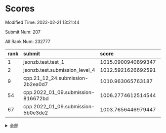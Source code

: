 # Scores

Modified Time: 2022-02-21 13:21:44

Submit Num: 207

All Rank Num: 232777

| rank |               submit               |       score        |       sigma        | pk_num |
| :--- | :--------------------------------- | :----------------- | :----------------- | :----- |
| 1    | jsonzb.test.test_1                 | 1015.0900940899347 | 0.8061920472902353 | 4500   |
| 2    | jsonzb.test.submission_level_4     | 1012.5921626692591 | 0.8067128923520008 | 4499   |
| 9    | cpp.21_12_24.submission-2b2ea0d7   | 1010.963065763187  | 0.77528640886628   | 4498   |
| 54   | cpp.2022_01_09.submission-816672bd | 1006.2774612514544 | 0.7213833498254251 | 4490   |
| 67   | cpp.2022_01_09.submission-5b0e3de2 | 1003.7656446979447 | 0.7177684971128033 | 4495   |


<details>
<summary>全部</summary>

| rank |                 submit                 |       score        |       sigma        | pk_num |
| :--- | :------------------------------------- | :----------------- | :----------------- | :----- |
| 1    | jsonzb.test.test_1                     | 1015.0900940899347 | 0.8061920472902353 | 4500   |
| 2    | jsonzb.test.submission_level_4         | 1012.5921626692591 | 0.8067128923520008 | 4499   |
| 3    | gobigger.level_3.submission_level_3_11 | 1012.1114043475642 | 0.8085710834968113 | 4498   |
| 4    | gobigger.level_3.submission_level_3_48 | 1011.3994662764601 | 0.7702986378164809 | 4496   |
| 5    | gobigger.level_3.submission_level_3_31 | 1011.328880348198  | 0.7949097360375994 | 4500   |
| 6    | gobigger.level_3.submission_level_3_12 | 1011.2974869693065 | 0.7548319566413846 | 4502   |
| 7    | gobigger.level_3.submission_level_3_33 | 1010.9924712552646 | 0.7855794607845017 | 4503   |
| 8    | gobigger.level_3.submission_level_3_29 | 1010.9827665294164 | 0.8017153362473466 | 4505   |
| 9    | cpp.21_12_24.submission-2b2ea0d7       | 1010.963065763187  | 0.77528640886628   | 4498   |
| 10   | gobigger.level_3.submission_level_3_47 | 1010.8625228798804 | 0.7827305624733939 | 4494   |
| 11   | gobigger.level_3.submission_level_3_40 | 1010.8557388606438 | 0.7524651393691446 | 4494   |
| 12   | gobigger.level_3.submission_level_3_38 | 1010.6002106488759 | 0.7514166548118091 | 4501   |
| 13   | gobigger.level_3.submission_level_3_37 | 1010.5172449654943 | 0.7364779277295967 | 4494   |
| 14   | gobigger.level_3.submission_level_3_41 | 1010.4986761926189 | 0.7664190242194064 | 4495   |
| 15   | gobigger.level_3.submission_level_3_2  | 1010.2670537391493 | 0.7743516003585866 | 4497   |
| 16   | gobigger.level_3.submission_level_3_17 | 1010.2630677622238 | 0.7614586228675585 | 4502   |
| 17   | gobigger.level_3.submission_level_3_43 | 1010.2535067070299 | 0.748521236133963  | 4499   |
| 18   | gobigger.level_3.submission_level_3_14 | 1010.1694796692462 | 0.7895653705629099 | 4501   |
| 19   | gobigger.level_3.submission_level_3_46 | 1010.1298824243761 | 0.7547067000153589 | 4496   |
| 20   | gobigger.level_3.submission_level_3_20 | 1010.1231102459175 | 0.7420625886865091 | 4497   |
| 21   | gobigger.level_3.submission_level_3_16 | 1010.0701595760112 | 0.7506270064543511 | 4495   |
| 22   | gobigger.level_3.submission_level_3_45 | 1010.0482075605696 | 0.7506116024326009 | 4502   |
| 23   | gobigger.level_3.submission_level_3_8  | 1010.0100271463738 | 0.7619240015578733 | 4496   |
| 24   | gobigger.level_3.submission_level_3_35 | 1009.9225919767067 | 0.7742487014519644 | 4499   |
| 25   | gobigger.level_3.submission_level_3_24 | 1009.8420206117694 | 0.7611167803240871 | 4496   |
| 26   | gobigger.level_3.submission_level_3_19 | 1009.8413119785214 | 0.7546493767788054 | 4497   |
| 27   | gobigger.level_3.submission_level_3_26 | 1009.8408253848446 | 0.7536090172784413 | 4500   |
| 28   | gobigger.level_3.submission_level_3_34 | 1009.806824376345  | 0.7439154859667676 | 4494   |
| 29   | gobigger.level_3.submission_level_3_7  | 1009.7584890529381 | 0.7694566126413012 | 4499   |
| 30   | gobigger.level_3.submission_level_3_1  | 1009.7430048202032 | 0.7712269404688439 | 4500   |
| 31   | gobigger.level_3.submission_level_3_49 | 1009.7404742557251 | 0.7620568470353484 | 4499   |
| 32   | gobigger.level_3.submission_level_3_3  | 1009.7366630100263 | 0.7436836206582675 | 4493   |
| 33   | gobigger.level_3.submission_level_3_5  | 1009.6787076148198 | 0.7445952285979878 | 4503   |
| 34   | gobigger.level_3.submission_level_3_21 | 1009.6755193056119 | 0.7395900216024235 | 4493   |
| 35   | gobigger.level_3.submission_level_3_0  | 1009.6353566789514 | 0.7667767410301903 | 4496   |
| 36   | gobigger.level_3.submission_level_3_4  | 1009.6061969740647 | 0.7671547018196595 | 4497   |
| 37   | gobigger.level_3.submission_level_3_42 | 1009.6024113213728 | 0.758193010781704  | 4491   |
| 38   | gobigger.level_3.submission_level_3_44 | 1009.5817374192591 | 0.7674610332246263 | 4502   |
| 39   | gobigger.level_3.submission_level_3_23 | 1009.5435216678871 | 0.7429444944147838 | 4497   |
| 40   | gobigger.level_3.submission_level_3_36 | 1009.5294699235964 | 0.7407000693811884 | 4496   |
| 41   | gobigger.level_3.submission_level_3_9  | 1009.4568544998374 | 0.7525287839516805 | 4503   |
| 42   | gobigger.level_3.submission_level_3_22 | 1009.4198792529286 | 0.7528754691677766 | 4494   |
| 43   | gobigger.level_3.submission_level_3_28 | 1009.4145964118999 | 0.7675624508910464 | 4502   |
| 44   | gobigger.level_3.submission_level_3_30 | 1009.3870309959132 | 0.7523698146145128 | 4492   |
| 45   | gobigger.level_3.submission_level_3_6  | 1009.3670637855122 | 0.7555349899984396 | 4495   |
| 46   | gobigger.level_3.submission_level_3_27 | 1009.3175220387187 | 0.7646454335477877 | 4498   |
| 47   | gobigger.level_3.submission_level_3_25 | 1009.1162310050665 | 0.7356579626648646 | 4499   |
| 48   | gobigger.level_3.submission_level_3_39 | 1009.0361653272764 | 0.7535030559092946 | 4497   |
| 49   | gobigger.level_3.submission_level_3_18 | 1008.9593342957598 | 0.7450160041300177 | 4500   |
| 50   | gobigger.level_3.submission_level_3_10 | 1008.9585335608568 | 0.7317128636647203 | 4498   |
| 51   | gobigger.level_3.submission_level_3_32 | 1008.8501763787378 | 0.7539296863718654 | 4506   |
| 52   | gobigger.level_3.submission_level_3_15 | 1008.4984110755547 | 0.7508916398019172 | 4497   |
| 53   | gobigger.level_3.submission_level_3_13 | 1008.2085938651489 | 0.7474924617312061 | 4503   |
| 54   | cpp.2022_01_09.submission-816672bd     | 1006.2774612514544 | 0.7213833498254251 | 4490   |
| 55   | gobigger.level_1.submission_level_1_32 | 1004.9121786339028 | 0.7171924783429504 | 4498   |
| 56   | gobigger.level_1.submission_level_1_1  | 1004.6736545089556 | 0.7176081430304397 | 4500   |
| 57   | gobigger.level_1.submission_level_1_13 | 1004.5862630320624 | 0.7272946445010305 | 4499   |
| 58   | gobigger.level_1.submission_level_1_6  | 1004.5131594217152 | 0.7134091721783351 | 4500   |
| 59   | gobigger.level_1.submission_level_1_45 | 1004.4908036899404 | 0.7202399276432068 | 4496   |
| 60   | gobigger.level_1.submission_level_1_4  | 1004.4763276196492 | 0.7174300378377336 | 4499   |
| 61   | gobigger.level_1.submission_level_1_10 | 1004.3366915920943 | 0.7288358462834457 | 4494   |
| 62   | gobigger.level_1.submission_level_1_16 | 1004.328417255733  | 0.7289342433953112 | 4498   |
| 63   | gobigger.level_1.submission_level_1_30 | 1004.3145809546184 | 0.725529459801042  | 4498   |
| 64   | gobigger.level_1.submission_level_1_3  | 1004.2593830964448 | 0.7284756341170655 | 4499   |
| 65   | gobigger.level_1.submission_level_1_22 | 1004.2412913282789 | 0.7116242448706542 | 4501   |
| 66   | gobigger.level_1.submission_level_1_18 | 1004.1889025783395 | 0.7260518376467567 | 4490   |
| 67   | cpp.2022_01_09.submission-5b0e3de2     | 1003.7656446979447 | 0.7177684971128033 | 4495   |
| 68   | gobigger.level_1.submission_level_1_0  | 1003.7178716724775 | 0.7166414940380988 | 4501   |
| 69   | gobigger.level_1.submission_level_1_35 | 1003.6914128931796 | 0.7039686161194689 | 4495   |
| 70   | gobigger.level_1.submission_level_1_36 | 1003.6356411880632 | 0.7175625135101659 | 4500   |
| 71   | gobigger.level_1.submission_level_1_44 | 1003.6087180687836 | 0.7128023079564241 | 4496   |
| 72   | gobigger.level_1.submission_level_1_41 | 1003.5941128073308 | 0.7261883503711324 | 4498   |
| 73   | gobigger.level_1.submission_level_1_15 | 1003.5824651032272 | 0.7215269245534089 | 4502   |
| 74   | gobigger.level_1.submission_level_1_23 | 1003.5807890537511 | 0.7154318897327585 | 4501   |
| 75   | gobigger.level_1.submission_level_1_47 | 1003.5257158969978 | 0.7085706065883097 | 4500   |
| 76   | gobigger.level_1.submission_level_1_24 | 1003.49121807361   | 0.7137418688184688 | 4504   |
| 77   | gobigger.level_1.submission_level_1_8  | 1003.4676474450947 | 0.7145635065569814 | 4500   |
| 78   | gobigger.level_1.submission_level_1_5  | 1003.4306148732367 | 0.7200135365123751 | 4497   |
| 79   | gobigger.level_1.submission_level_1_26 | 1003.3749581552308 | 0.7129590391135914 | 4499   |
| 80   | gobigger.level_1.submission_level_1_43 | 1003.3471373647325 | 0.7040029479334249 | 4498   |
| 81   | gobigger.level_1.submission_level_1_37 | 1003.3244836758281 | 0.7109513837964695 | 4499   |
| 82   | gobigger.level_1.submission_level_1_29 | 1003.2791088065388 | 0.7158075838039032 | 4497   |
| 83   | gobigger.level_1.submission_level_1_31 | 1003.27763686774   | 0.7206795387008446 | 4497   |
| 84   | gobigger.level_1.submission_level_1_27 | 1003.1841782249046 | 0.724388217172547  | 4500   |
| 85   | gobigger.level_1.submission_level_1_12 | 1003.1375634072075 | 0.710617847316219  | 4500   |
| 86   | gobigger.level_1.submission_level_1_2  | 1003.0989349580897 | 0.7307374707209783 | 4499   |
| 87   | gobigger.level_1.submission_level_1_11 | 1003.0686008081258 | 0.722803439713769  | 4500   |
| 88   | gobigger.level_1.submission_level_1_38 | 1003.0495918345307 | 0.7241755898205711 | 4493   |
| 89   | gobigger.level_1.submission_level_1_33 | 1002.9853083736122 | 0.7082516974418742 | 4497   |
| 90   | gobigger.level_1.submission_level_1_28 | 1002.8892664006003 | 0.7361686919577997 | 4498   |
| 91   | gobigger.level_1.submission_level_1_14 | 1002.8189371470911 | 0.7158049768606272 | 4499   |
| 92   | gobigger.level_1.submission_level_1_17 | 1002.8060965449696 | 0.7083666428796338 | 4499   |
| 93   | gobigger.level_1.submission_level_1_48 | 1002.7992361490199 | 0.7096239758460662 | 4494   |
| 94   | gobigger.level_1.submission_level_1_34 | 1002.6807814595398 | 0.7104134073726982 | 4499   |
| 95   | gobigger.level_1.submission_level_1_42 | 1002.6209121921128 | 0.710432921668629  | 4500   |
| 96   | gobigger.level_1.submission_level_1_25 | 1002.5790736796718 | 0.7097880351733289 | 4500   |
| 97   | gobigger.level_1.submission_level_1_19 | 1002.5700071666867 | 0.7098852082111192 | 4501   |
| 98   | gobigger.level_1.submission_level_1_40 | 1002.5538175272129 | 0.7173426610992037 | 4498   |
| 99   | gobigger.level_1.submission_level_1_49 | 1002.5328403135646 | 0.7176116134045859 | 4498   |
| 100  | gobigger.level_1.submission_level_1_46 | 1002.4981610201095 | 0.7101179101491184 | 4500   |
| 101  | gobigger.level_1.submission_level_1_9  | 1002.3780830471667 | 0.7137954716033391 | 4494   |
| 102  | gobigger.level_1.submission_level_1_7  | 1002.3645686306453 | 0.7172771989264849 | 4497   |
| 103  | gobigger.level_1.submission_level_1_21 | 1002.279308042173  | 0.7044399327478176 | 4504   |
| 104  | gobigger.level_1.submission_level_1_20 | 1002.1367807360236 | 0.7107510155712706 | 4493   |
| 105  | gobigger.level_1.submission_level_1_39 | 1002.0600776235633 | 0.7163878894867038 | 4498   |
| 106  | gobigger.random.submission_random_32   | 997.4979560234959  | 0.7053820171714655 | 4496   |
| 107  | gobigger.random.submission_random_19   | 997.0187588661616  | 0.7110835785661923 | 4495   |
| 108  | gobigger.random.submission_random_18   | 996.8503804773684  | 0.7103321099530753 | 4502   |
| 109  | gobigger.random.submission_random_27   | 996.8465601827851  | 0.7057313452676965 | 4499   |
| 110  | gobigger.random.submission_random_5    | 996.7866541043596  | 0.716413698132523  | 4498   |
| 111  | gobigger.random.submission_random_12   | 996.5806787785209  | 0.7048163914859181 | 4496   |
| 112  | gobigger.random.submission_random_30   | 996.5669822545811  | 0.7018873853734139 | 4500   |
| 113  | gobigger.random.submission_random_36   | 996.5361711413847  | 0.6969411594586808 | 4499   |
| 114  | gobigger.random.submission_random_1    | 996.4861439529693  | 0.7019068610175918 | 4493   |
| 115  | gobigger.random.submission_random_17   | 996.4725591220135  | 0.7035480723670859 | 4498   |
| 116  | gobigger.random.submission_random_47   | 996.3988900072831  | 0.7090333284046534 | 4499   |
| 117  | gobigger.random.submission_random_7    | 996.375583592744   | 0.7077734239921055 | 4498   |
| 118  | gobigger.random.submission_random_15   | 996.3241654542941  | 0.7054327460240306 | 4503   |
| 119  | gobigger.random.submission_random_41   | 996.2394212168648  | 0.709196938066015  | 4494   |
| 120  | gobigger.random.submission_random_38   | 996.1919208600902  | 0.7148223225358428 | 4497   |
| 121  | gobigger.random.submission_random_25   | 996.1803586262827  | 0.7210583153212614 | 4500   |
| 122  | gobigger.random.submission_random_31   | 996.1751352565527  | 0.7094668482745936 | 4501   |
| 123  | gobigger.random.submission_random_48   | 996.1339128984973  | 0.7055492603691882 | 4496   |
| 124  | gobigger.random.submission_random_42   | 996.1239459643665  | 0.7127883057045321 | 4499   |
| 125  | gobigger.random.submission_random_43   | 996.0899152308571  | 0.713650477711605  | 4497   |
| 126  | gobigger.random.submission_random_13   | 996.0758237483782  | 0.7201151649267696 | 4497   |
| 127  | gobigger.random.submission_random_24   | 996.007823637222   | 0.711215000106876  | 4499   |
| 128  | gobigger.random.submission_random_35   | 995.9534796282353  | 0.7197478787247474 | 4497   |
| 129  | gobigger.random.submission_random_11   | 995.9279738761064  | 0.702374878248262  | 4502   |
| 130  | gobigger.random.submission_random_46   | 995.9273548144286  | 0.7093727696384687 | 4503   |
| 131  | gobigger.random.submission_random_28   | 995.9244737744732  | 0.7256173451421212 | 4501   |
| 132  | gobigger.random.submission_random_29   | 995.8864161557127  | 0.7205115821397899 | 4494   |
| 133  | gobigger.random.submission_random_10   | 995.884388243805   | 0.7185203865488321 | 4498   |
| 134  | gobigger.random.submission_random_16   | 995.7967278888464  | 0.718696017284469  | 4499   |
| 135  | gobigger.random.submission_random_45   | 995.7943607706935  | 0.713726084824624  | 4496   |
| 136  | gobigger.random.submission_random_22   | 995.7700564259831  | 0.7153554493262234 | 4498   |
| 137  | gobigger.random.submission_random_4    | 995.7023702422734  | 0.7260394513554672 | 4501   |
| 138  | gobigger.random.submission_random_26   | 995.6730484029223  | 0.711103324869252  | 4501   |
| 139  | gobigger.random.submission_random_20   | 995.4495370208809  | 0.714617439266159  | 4498   |
| 140  | gobigger.random.submission_random_44   | 995.4340290561273  | 0.7142829748807591 | 4502   |
| 141  | gobigger.random.submission_random_40   | 995.3847991155948  | 0.7220449447891184 | 4502   |
| 142  | gobigger.random.submission_random_23   | 995.2732364494326  | 0.7105086232669249 | 4499   |
| 143  | gobigger.random.submission_random_0    | 995.2028751226627  | 0.7114808794132539 | 4495   |
| 144  | gobigger.random.submission_random_21   | 995.1939036137445  | 0.7084799985504515 | 4497   |
| 145  | gobigger.random.submission_random_2    | 995.1905458036143  | 0.7079828309982442 | 4499   |
| 146  | gobigger.random.submission_random_39   | 995.1718831242138  | 0.7148886655151183 | 4495   |
| 147  | gobigger.random.submission_random_33   | 995.1075904822138  | 0.7177699587067047 | 4501   |
| 148  | gobigger.random.submission_random_3    | 994.8937779352846  | 0.7238050298115717 | 4496   |
| 149  | gobigger.random.submission_random_49   | 994.8043411168737  | 0.7193215520944833 | 4500   |
| 150  | gobigger.random.submission_random_6    | 994.7962404848506  | 0.7224013887239734 | 4494   |
| 151  | gobigger.random.submission_random_8    | 994.7440932879371  | 0.7065836305154957 | 4495   |
| 152  | gobigger.random.submission_random_37   | 994.7177645488357  | 0.7373463562216835 | 4493   |
| 153  | gobigger.random.submission_random_9    | 994.5978551192736  | 0.7515875047152729 | 4503   |
| 154  | gobigger.random.submission_random_14   | 994.2740691678118  | 0.7160985995075534 | 4496   |
| 155  | gobigger.random.submission_random_34   | 994.2301725254808  | 0.7153485523505946 | 4491   |
| 156  | gobigger.level_2.submission_level_2_49 | 994.1211553166336  | 0.7199810944604138 | 4505   |
| 157  | gobigger.level_2.submission_level_2_40 | 994.0696193638857  | 0.7305111899922007 | 4499   |
| 158  | gobigger.level_2.submission_level_2_3  | 993.8863009797886  | 0.7355459858306456 | 4495   |
| 159  | gobigger.level_2.submission_level_2_18 | 993.4753234532127  | 0.730221684309413  | 4498   |
| 160  | gobigger.level_2.submission_level_2_36 | 993.3237426313573  | 0.7338564881685654 | 4496   |
| 161  | gobigger.level_2.submission_level_2_29 | 993.276499360954   | 0.7236830444266379 | 4499   |
| 162  | gobigger.level_2.submission_level_2_45 | 993.1406721948867  | 0.7366663260949    | 4499   |
| 163  | gobigger.level_2.submission_level_2_47 | 993.1349660853854  | 0.735061580005845  | 4495   |
| 164  | gobigger.level_2.submission_level_2_12 | 993.0239518602586  | 0.7431264258817575 | 4500   |
| 165  | gobigger.level_2.submission_level_2_42 | 992.8424831384757  | 0.73449905466111   | 4502   |
| 166  | gobigger.level_2.submission_level_2_22 | 992.7909382100585  | 0.7410790482662356 | 4499   |
| 167  | gobigger.level_2.submission_level_2_41 | 992.7668941430294  | 0.7355797179979494 | 4494   |
| 168  | gobigger.level_2.submission_level_2_17 | 992.7628274122725  | 0.7259255900782007 | 4497   |
| 169  | gobigger.level_2.submission_level_2_7  | 992.7129056580067  | 0.7305488176158771 | 4500   |
| 170  | gobigger.level_2.submission_level_2_11 | 992.693170895951   | 0.7350723429691709 | 4495   |
| 171  | gobigger.level_2.submission_level_2_31 | 992.6793049494626  | 0.7321383544212835 | 4501   |
| 172  | gobigger.level_2.submission_level_2_10 | 992.6787264027889  | 0.7495223993858593 | 4495   |
| 173  | gobigger.level_2.submission_level_2_13 | 992.6753260696996  | 0.739067921535445  | 4496   |
| 174  | gobigger.level_2.submission_level_2_0  | 992.5746985012786  | 0.7281137324793028 | 4501   |
| 175  | gobigger.level_2.submission_level_2_44 | 992.52533035228    | 0.74112280838089   | 4501   |
| 176  | gobigger.level_2.submission_level_2_15 | 992.4822979983302  | 0.7280017391194024 | 4500   |
| 177  | gobigger.level_2.submission_level_2_30 | 992.4443316280363  | 0.733793552014843  | 4494   |
| 178  | gobigger.level_2.submission_level_2_48 | 992.4407388742891  | 0.7646278841200796 | 4499   |
| 179  | gobigger.level_2.submission_level_2_19 | 992.2728794853494  | 0.7565810298411966 | 4497   |
| 180  | gobigger.level_2.submission_level_2_6  | 992.2717740943002  | 0.7329083744159706 | 4502   |
| 181  | gobigger.level_2.submission_level_2_1  | 992.239674235774   | 0.7321078787091205 | 4498   |
| 182  | gobigger.level_2.submission_level_2_16 | 992.2180895961554  | 0.7367896291086882 | 4497   |
| 183  | gobigger.level_2.submission_level_2_34 | 992.2100512248013  | 0.7432076935458677 | 4502   |
| 184  | gobigger.level_2.submission_level_2_38 | 992.1938978223799  | 0.732132234626345  | 4503   |
| 185  | gobigger.level_2.submission_level_2_35 | 992.1720680953892  | 0.7466248562041375 | 4507   |
| 186  | gobigger.level_2.submission_level_2_26 | 992.0394488321216  | 0.7551013377087491 | 4499   |
| 187  | gobigger.level_2.submission_level_2_5  | 992.0264479318689  | 0.7269280884456932 | 4505   |
| 188  | gobigger.level_2.submission_level_2_8  | 991.9674265954656  | 0.7589858192353565 | 4499   |
| 189  | gobigger.level_2.submission_level_2_25 | 991.6437593112538  | 0.7415112905143665 | 4493   |
| 190  | gobigger.level_2.submission_level_2_37 | 991.6235972153032  | 0.7395403526941327 | 4498   |
| 191  | gobigger.level_2.submission_level_2_20 | 991.520736232109   | 0.7612589222864573 | 4499   |
| 192  | gobigger.level_2.submission_level_2_9  | 991.4888817781167  | 0.7551578190818551 | 4500   |
| 193  | gobigger.level_2.submission_level_2_23 | 991.4382302882271  | 0.7460327101418759 | 4501   |
| 194  | gobigger.level_2.submission_level_2_32 | 991.3645050283202  | 0.749334091670783  | 4491   |
| 195  | gobigger.level_2.submission_level_2_39 | 991.3434586995293  | 0.7594516313251188 | 4498   |
| 196  | gobigger.level_2.submission_level_2_24 | 991.218906022153   | 0.7748238558778964 | 4495   |
| 197  | gobigger.level_2.submission_level_2_4  | 991.1404671074295  | 0.7427158444933486 | 4493   |
| 198  | gobigger.level_2.submission_level_2_28 | 991.1088474414042  | 0.7787775124991436 | 4496   |
| 199  | gobigger.level_2.submission_level_2_21 | 991.0211320256492  | 0.7491456979167369 | 4499   |
| 200  | gobigger.level_2.submission_level_2_2  | 990.8696669937774  | 0.7401711235069722 | 4494   |
| 201  | gobigger.level_2.submission_level_2_46 | 990.81301518834    | 0.762379449051175  | 4501   |
| 202  | gobigger.level_2.submission_level_2_14 | 990.7845612717181  | 0.7526522454490513 | 4493   |
| 203  | gobigger.level_2.submission_level_2_33 | 990.5383633290666  | 0.7811353788407599 | 4497   |
| 204  | gobigger.level_2.submission_level_2_43 | 990.137449603401   | 0.7684405105997475 | 4495   |
| 205  | gobigger.level_2.submission_level_2_27 | 989.7494766371523  | 0.7961616071268101 | 4495   |
| 206  | gobigger.none.submission_none_0        | 979.9073781754802  | 1.2085915354461292 | 4499   |
| 207  | gobigger.none.submission_none_1        | 977.4075393161519  | 1.3567503376289238 | 4501   |

</details>